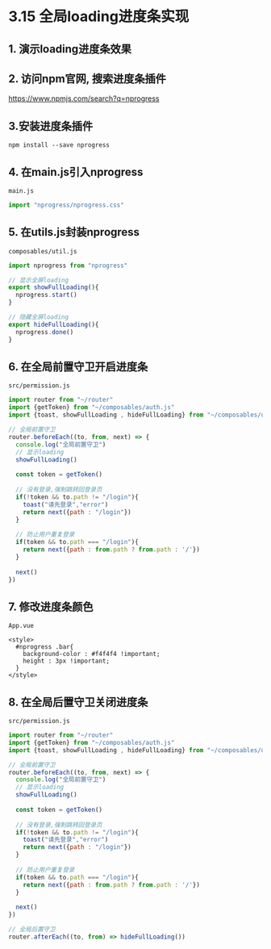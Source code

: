 # 3.15 全局loading进度条实现

## 1. 演示loading进度条效果



## 2. 访问npm官网, 搜索进度条插件

https://www.npmjs.com/search?q=nprogress



## 3.安装进度条插件

`npm install --save nprogress`



## 4. 在main.js引入nprogress

`main.js`

```javascript
import "nprogress/nprogress.css"
```



## 5. 在utils.js封装nprogress

`composables/util.js`

```javascript
import nprogress from "nprogress"

// 显示全屏loading
export showFullLoading(){
  nprogress.start()
}

// 隐藏全屏loading
export hideFullLoading(){
  nprogress.done()
}
```



## 6. 在全局前置守卫开启进度条

`src/permission.js`

```javascript
import router from "~/router"
import {getToken} from "~/composables/auth.js"
import {toast, showFullLoading , hideFullLoading} from "~/composables/util"

// 全局前置守卫
router.beforeEach((to, from, next) => {
  console.log("全局前置守卫")
  // 显示loading
  showFullLoading()
  
  const token = getToken()
  
  // 没有登录,强制跳转回登录页
  if(!token && to.path != "/login"){
    toast("请先登录","error")
    return next({path : "/login"})
  }
  
  // 防止用户重复登录
  if(token && to.path === "/login"){
    return next({path : from.path ? from.path : '/'})
  }
  
  next()
})
```



## 7. 修改进度条颜色

`App.vue`

```vue
<style>
  #nprogress .bar{
    background-color : #f4f4f4 !important;
    height : 3px !important;
  }
</style>
```



## 8. 在全局后置守卫关闭进度条

`src/permission.js`

```javascript
import router from "~/router"
import {getToken} from "~/composables/auth.js"
import {toast, showFullLoading , hideFullLoading} from "~/composables/util"

// 全局前置守卫
router.beforeEach((to, from, next) => {
  console.log("全局前置守卫")
  // 显示loading
  showFullLoading()
  
  const token = getToken()
  
  // 没有登录,强制跳转回登录页
  if(!token && to.path != "/login"){
    toast("请先登录","error")
    return next({path : "/login"})
  }
  
  // 防止用户重复登录
  if(token && to.path === "/login"){
    return next({path : from.path ? from.path : '/'})
  }
  
  next()
})

// 全局后置守卫
router.afterEach((to, from) => hideFullLoading())
```

